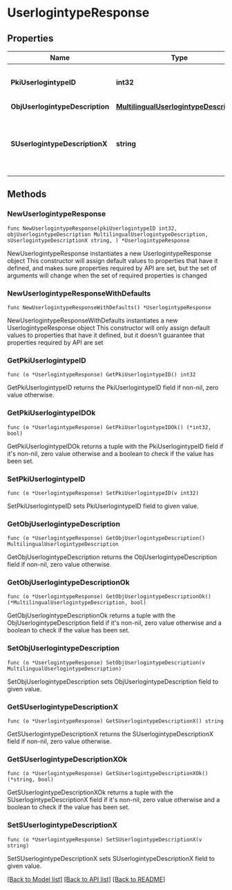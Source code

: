 # UserlogintypeResponse

## Properties

Name | Type | Description | Notes
------------ | ------------- | ------------- | -------------
**PkiUserlogintypeID** | **int32** | The unique ID of the Userlogintype  Valid values:  |Value|Description|Detail| |-|-|-| |1|**Email Only**|The Ezsignsigner will receive a secure link by email| |2|**Email and phone or SMS**|The Ezsignsigner will receive a secure link by email and will need to authenticate using SMS or Phone call. **Additional fee applies**| |3|**Email and secret question**|The Ezsignsigner will receive a secure link by email and will need to authenticate using a predefined question and answer| |4|**In person only**|The Ezsignsigner will only be able to sign \&quot;In-Person\&quot; and there won&#39;t be any authentication. No email will be sent for invitation to sign. Make sure you evaluate the risk of signature denial and at minimum, we recommend you use a handwritten signature type| |5|**In person with phone or SMS**|The Ezsignsigner will only be able to sign \&quot;In-Person\&quot; and will need to authenticate using SMS or Phone call. No email will be sent for invitation to sign. **Additional fee applies**| | 
**ObjUserlogintypeDescription** | [**MultilingualUserlogintypeDescription**](MultilingualUserlogintypeDescription.md) |  | 
**SUserlogintypeDescriptionX** | **string** | The description of the Userlogintype in the language of the requester | 

## Methods

### NewUserlogintypeResponse

`func NewUserlogintypeResponse(pkiUserlogintypeID int32, objUserlogintypeDescription MultilingualUserlogintypeDescription, sUserlogintypeDescriptionX string, ) *UserlogintypeResponse`

NewUserlogintypeResponse instantiates a new UserlogintypeResponse object
This constructor will assign default values to properties that have it defined,
and makes sure properties required by API are set, but the set of arguments
will change when the set of required properties is changed

### NewUserlogintypeResponseWithDefaults

`func NewUserlogintypeResponseWithDefaults() *UserlogintypeResponse`

NewUserlogintypeResponseWithDefaults instantiates a new UserlogintypeResponse object
This constructor will only assign default values to properties that have it defined,
but it doesn't guarantee that properties required by API are set

### GetPkiUserlogintypeID

`func (o *UserlogintypeResponse) GetPkiUserlogintypeID() int32`

GetPkiUserlogintypeID returns the PkiUserlogintypeID field if non-nil, zero value otherwise.

### GetPkiUserlogintypeIDOk

`func (o *UserlogintypeResponse) GetPkiUserlogintypeIDOk() (*int32, bool)`

GetPkiUserlogintypeIDOk returns a tuple with the PkiUserlogintypeID field if it's non-nil, zero value otherwise
and a boolean to check if the value has been set.

### SetPkiUserlogintypeID

`func (o *UserlogintypeResponse) SetPkiUserlogintypeID(v int32)`

SetPkiUserlogintypeID sets PkiUserlogintypeID field to given value.


### GetObjUserlogintypeDescription

`func (o *UserlogintypeResponse) GetObjUserlogintypeDescription() MultilingualUserlogintypeDescription`

GetObjUserlogintypeDescription returns the ObjUserlogintypeDescription field if non-nil, zero value otherwise.

### GetObjUserlogintypeDescriptionOk

`func (o *UserlogintypeResponse) GetObjUserlogintypeDescriptionOk() (*MultilingualUserlogintypeDescription, bool)`

GetObjUserlogintypeDescriptionOk returns a tuple with the ObjUserlogintypeDescription field if it's non-nil, zero value otherwise
and a boolean to check if the value has been set.

### SetObjUserlogintypeDescription

`func (o *UserlogintypeResponse) SetObjUserlogintypeDescription(v MultilingualUserlogintypeDescription)`

SetObjUserlogintypeDescription sets ObjUserlogintypeDescription field to given value.


### GetSUserlogintypeDescriptionX

`func (o *UserlogintypeResponse) GetSUserlogintypeDescriptionX() string`

GetSUserlogintypeDescriptionX returns the SUserlogintypeDescriptionX field if non-nil, zero value otherwise.

### GetSUserlogintypeDescriptionXOk

`func (o *UserlogintypeResponse) GetSUserlogintypeDescriptionXOk() (*string, bool)`

GetSUserlogintypeDescriptionXOk returns a tuple with the SUserlogintypeDescriptionX field if it's non-nil, zero value otherwise
and a boolean to check if the value has been set.

### SetSUserlogintypeDescriptionX

`func (o *UserlogintypeResponse) SetSUserlogintypeDescriptionX(v string)`

SetSUserlogintypeDescriptionX sets SUserlogintypeDescriptionX field to given value.



[[Back to Model list]](../README.md#documentation-for-models) [[Back to API list]](../README.md#documentation-for-api-endpoints) [[Back to README]](../README.md)



